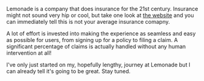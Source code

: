 Lemonade is a company that does insurance for the 21st century. Insurance might not sound very hip or cool, but take one look at [the website](https://www.lemonade.com/) and you can immediately tell this is not your average insurance comapny.

A lot of effort is invested into making the experience as seamless and easy as possible for users, from signing up for a policy to filing a claim. A significant percentage of claims is actually handled without any human intervention at all!

I've only just started on my, hopefully lengthy, journey at Lemonade but I can already tell it's going to be great. Stay tuned.
